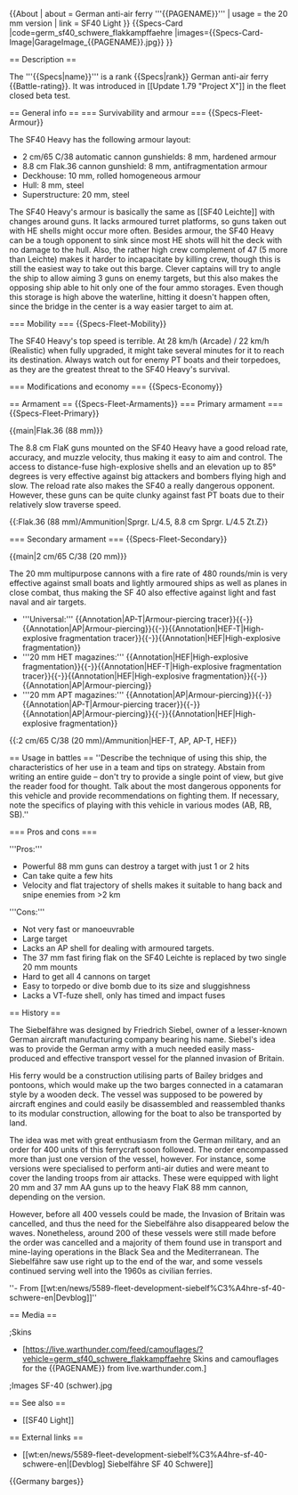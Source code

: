 {{About
| about = German anti-air ferry '''{{PAGENAME}}'''
| usage = the 20 mm version
| link = SF40 Light
}}
{{Specs-Card
|code=germ_sf40_schwere_flakkampffaehre
|images={{Specs-Card-Image|GarageImage_{{PAGENAME}}.jpg}}
}}

== Description ==
<!-- ''In the first part of the description, cover the history of the ship's creation and military application. In the second part, tell the reader about using this ship in the game. Add a screenshot: if a beginner player has a hard time remembering vehicles by name, a picture will help them identify the ship in question.'' -->
The '''{{Specs|name}}''' is a rank {{Specs|rank}} German anti-air ferry {{Battle-rating}}. It was introduced in [[Update 1.79 "Project X"]] in the fleet closed beta test.

== General info ==
=== Survivability and armour ===
{{Specs-Fleet-Armour}}
<!-- ''Talk about the vehicle's armour. Note the most well-defended and most vulnerable zones, e.g. the ammo magazine. Evaluate the composition of components and assemblies responsible for movement and manoeuvrability. Evaluate the survivability of the primary and secondary armaments separately. Don't forget to mention the size of the crew, which plays an important role in fleet mechanics. Save tips on preserving survivability for the "Usage in battles" section. If necessary, use a graphical template to show the most well-protected or most vulnerable points in the armour.'' -->

The SF40 Heavy has the following armour layout:

* 2 cm/65 C/38 automatic cannon gunshields: 8 mm, hardened armour
* 8.8 cm Flak.36 cannon gunshield: 8 mm, antifragmentation armour
* Deckhouse: 10 mm, rolled homogeneous armour
* Hull: 8 mm, steel
* Superstructure: 20 mm, steel

The SF40 Heavy's armour is basically the same as [[SF40 Leichte]] with changes around guns. It lacks armoured turret platforms, so guns taken out with HE shells might occur more often. Besides armour, the SF40 Heavy can be a tough opponent to sink since most HE shots will hit the deck with no damage to the hull. Also, the rather high crew complement of 47 (5 more than Leichte) makes it harder to incapacitate by killing crew, though this is still the easiest way to take out this barge. Clever captains will try to angle the ship to allow aiming 3 guns on enemy targets, but this also makes the opposing ship able to hit only one of the four ammo storages. Even though this storage is high above the waterline, hitting it doesn't happen often, since the bridge in the center is a way easier target to aim at.

=== Mobility ===
{{Specs-Fleet-Mobility}}
<!-- ''Write about the ship's mobility. Evaluate its power and manoeuvrability, rudder rerouting speed, stopping speed at full tilt, with its maximum forward and reverse speed.'' -->
The SF40 Heavy's top speed is terrible. At 28 km/h (Arcade) / 22 km/h (Realistic) when fully upgraded, it might take several minutes for it to reach its destination. Always watch out for enemy PT boats and their torpedoes, as they are the greatest threat to the SF40 Heavy's survival.

=== Modifications and economy ===
{{Specs-Economy}}

== Armament ==
{{Specs-Fleet-Armaments}}
=== Primary armament ===
{{Specs-Fleet-Primary}}
<!-- ''Provide information about the characteristics of the primary armament. Evaluate their efficacy in battle based on their reload speed, ballistics and the capacity of their shells. Add a link to the main article about the weapon: <code><nowiki>{{main|Weapon name (calibre)}}</nowiki></code>. Broadly describe the ammunition available for the primary armament, and provide recommendations on how to use it and which ammunition to choose.'' -->
{{main|Flak.36 (88 mm)}}

The 8.8 cm FlaK guns mounted on the SF40 Heavy have a good reload rate, accuracy, and muzzle velocity, thus making it easy to aim and control. The access to distance-fuse high-explosive shells and an elevation up to 85° degrees is very effective against big attackers and bombers flying high and slow. The reload rate also makes the SF40 a really dangerous opponent. However, these guns can be quite clunky against fast PT boats due to their relatively slow traverse speed.

{{:Flak.36 (88 mm)/Ammunition|Sprgr. L/4.5, 8.8 cm Sprgr. L/4.5 Zt.Z}}

=== Secondary armament ===
{{Specs-Fleet-Secondary}}
<!-- ''Some ships are fitted with weapons of various calibres. Secondary armaments are defined as weapons chosen with the control <code>Select secondary weapon</code>. Evaluate the secondary armaments and give advice on how to use them. Describe the ammunition available for the secondary armament. Provide recommendations on how to use them and which ammunition to choose. Remember that any anti-air armament, even heavy calibre weapons, belong in the next section. If there is no secondary armament, remove this section.'' -->
{{main|2 cm/65 C/38 (20 mm)}}

The 20 mm multipurpose cannons with a fire rate of 480 rounds/min is very effective against small boats and lightly armoured ships as well as planes in close combat, thus making the SF 40 also effective against light and fast naval and air targets.

* '''Universal:''' {{Annotation|AP-T|Armour-piercing tracer}}{{-}}{{Annotation|AP|Armour-piercing}}{{-}}{{Annotation|HEF-T|High-explosive fragmentation tracer}}{{-}}{{Annotation|HEF|High-explosive fragmentation}}
* '''20 mm HET magazines:''' {{Annotation|HEF|High-explosive fragmentation}}{{-}}{{Annotation|HEF-T|High-explosive fragmentation tracer}}{{-}}{{Annotation|HEF|High-explosive fragmentation}}{{-}}{{Annotation|AP|Armour-piercing}}
* '''20 mm APT magazines:''' {{Annotation|AP|Armour-piercing}}{{-}}{{Annotation|AP-T|Armour-piercing tracer}}{{-}}{{Annotation|AP|Armour-piercing}}{{-}}{{Annotation|HEF|High-explosive fragmentation}}

{{:2 cm/65 C/38 (20 mm)/Ammunition|HEF-T, AP, AP-T, HEF}}

== Usage in battles ==
''Describe the technique of using this ship, the characteristics of her use in a team and tips on strategy. Abstain from writing an entire guide – don't try to provide a single point of view, but give the reader food for thought. Talk about the most dangerous opponents for this vehicle and provide recommendations on fighting them. If necessary, note the specifics of playing with this vehicle in various modes (AB, RB, SB).''

=== Pros and cons ===
<!-- ''Summarise and briefly evaluate the vehicle in terms of its characteristics and combat effectiveness. Mark its pros and cons in the bulleted list. Try not to use more than 6 points for each of the characteristics. Avoid using categorical definitions such as "bad", "good" and the like - use substitutions with softer forms such as "inadequate" and "effective".'' -->

'''Pros:'''

* Powerful 88 mm guns can destroy a target with just 1 or 2 hits
* Can take quite a few hits
* Velocity and flat trajectory of shells makes it suitable to hang back and snipe enemies from >2 km

'''Cons:'''

* Not very fast or manoeuvrable
* Large target
* Lacks an AP shell for dealing with armoured targets.
* The 37 mm fast firing flak on the SF40 Leichte is replaced by two single 20 mm mounts
* Hard to get all 4 cannons on target
* Easy to torpedo or dive bomb due to its size and sluggishness
* Lacks a VT-fuze shell, only has timed and impact fuses

== History ==
<!-- ''Describe the history of the creation and combat usage of the ship in more detail than in the introduction. If the historical reference turns out to be too long, take it to a separate article, taking a link to the article about the ship and adding a block "/History" (example: <nowiki>https://wiki.warthunder.com/(Ship-name)/History</nowiki>) and add a link to it here using the <code>main</code> template. Be sure to reference text and sources by using <code><nowiki><ref></ref></nowiki></code>, as well as adding them at the end of the article with <code><nowiki><references /></nowiki></code>. This section may also include the ship's dev blog entry (if applicable) and the in-game encyclopedia description (under <code><nowiki>=== In-game description ===</nowiki></code>, also if applicable).'' -->
The Siebelfähre was designed by Friedrich Siebel, owner of a lesser-known German aircraft manufacturing company bearing his name. Siebel's idea was to provide the German army with a much needed easily mass-produced and effective transport vessel for the planned invasion of Britain.

His ferry would be a construction utilising parts of Bailey bridges and pontoons, which would make up the two barges connected in a catamaran style by a wooden deck. The vessel was supposed to be powered by aircraft engines and could easily be disassembled and reassembled thanks to its modular construction, allowing for the boat to also be transported by land.

The idea was met with great enthusiasm from the German military, and an order for 400 units of this ferrycraft soon followed. The order encompassed more than just one version of the vessel, however. For instance, some versions were specialised to perform anti-air duties and were meant to cover the landing troops from air attacks. These were equipped with light 20 mm and 37 mm AA guns up to the heavy FlaK 88 mm cannon, depending on the version.

However, before all 400 vessels could be made, the Invasion of Britain was cancelled, and thus the need for the Siebelfähre also disappeared below the waves. Nonetheless, around 200 of these vessels were still made before the order was cancelled and a majority of them found use in transport and mine-laying operations in the Black Sea and the Mediterranean. The Siebelfähre saw use right up to the end of the war, and some vessels continued serving well into the 1960s as civilian ferries.

''- From [[wt:en/news/5589-fleet-development-siebelf%C3%A4hre-sf-40-schwere-en|Devblog]]''

== Media ==
<!-- ''Excellent additions to the article would be video guides, screenshots from the game, and photos.'' -->

;Skins

* [https://live.warthunder.com/feed/camouflages/?vehicle=germ_sf40_schwere_flakkampffaehre Skins and camouflages for the {{PAGENAME}} from live.warthunder.com.]

;Images
<gallery mode="packed-hover" heights="200">
SF-40 (schwer).jpg
</gallery>

== See also ==
<!-- ''Links to articles on the War Thunder Wiki that you think will be useful for the reader, for example:''
* ''reference to the series of the ship;''
* ''links to approximate analogues of other nations and research trees.'' -->

* [[SF40 Light]]

== External links ==
<!-- ''Paste links to sources and external resources, such as:''
* ''topic on the official game forum;''
* ''other literature.'' -->

* [[wt:en/news/5589-fleet-development-siebelf%C3%A4hre-sf-40-schwere-en|[Devblog] Siebelfähre SF 40 Schwere]]

{{Germany barges}}